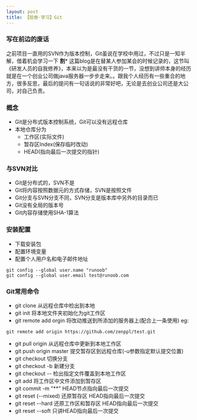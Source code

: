 ```yaml
---
layout: post
title: 【拾叁·学习】Git
---
```


### 写在前边的废话

之前项目一直用的SVN作为版本控制，Git虽说在学校中用过，不过只是一知半解，借着机会学习一下
**********割***********
这篇blog是在替某人参加某会的时候记录的，这节叫《研发人员的自我修养》，本来以为是最没有干货的一节，没想到讲师本身的经历就是在一个创业公司做java服务器一步步走来。。跟我个人经历有一些重合的地方，很多反思，最后的提问有一句话说的非常好吧，无论是去创业公司还是大公司，对自己负责。

### 概念

- Git是分布式版本控制系统，Git可以没有远程仓库
- 本地仓库分为
    - 工作区(实际文件)
    - 暂存区Index(保存临时改动)
    - HEAD(指向最后一次提交的指针)

### 与SVN对比

- Git是分布式的，SVN不是
- Git将内容按照数据元的方式存储，SVN是按照文件
- Git分支与SVN分支不同，SVN分支是版本库中另外的目录而已
- Git没有全局的版本号
- Git内容存储使用SHA-1算法

### 安装配置
- 下载安装包
- 配置环境变量
- 配置个人用户名和电子邮件地址

```
git config --global user.name "runoob"
git config --global user.email test@runoob.com

```

### Git常用命令

- git clone 从远程仓库中检出到本地
- git init 将本地文件夹初始化为git工作区
- git remote add orgin <servername> 将改动推送到所添加的服务器上(配合上一条使用)
eg:
```
git remote add origin https://github.com/zenppl/test.git
```
- git pull origin <branch> 从远程仓库中更新到本地工作区
- git push origin master 提交暂存区到远程仓库(-u参数指定默认提交位置)
- git checkout <branch> 切换分支
- git checkout -b <branch> 新建分支
- git checkout -- <filename> 检出指定文件覆盖到本地工作区
- git add <filename>将工作区中文件添加到暂存区
- git commit -m "**" HEAD节点指向最后一次提交
- git reset (--mixed) 还原暂存区 HEAD指向最后一次提交
- git reset --hard 还原工作区和暂存区 HEAD指向最后一次提交
- git reset --soft 只讲HEAD指向最后一次提交



